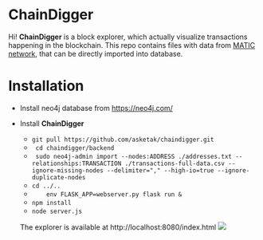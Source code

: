 # ChainDigger

Hi! **ChainDigger** is a block explorer, which actually visualize transactions happening in the blockchain.
This repo contains files with data from [MATIC network](https://matic.network/), that can be directly imported into database.

# Installation
+ Install neo4j database from https://neo4j.com/
+ Install **ChainDigger** 
    + `git pull https://github.com/asketak/chaindigger.git`
  + ` cd chaindigger/backend`
  + ` sudo neo4j-admin import --nodes:ADDRESS ./addresses.txt --relationships:TRANSACTION ./transactions-full-data.csv --ignore-missing-nodes --delimiter="," --high-io=true --ignore-duplicate-nodes`
  +  `cd ../..`
  + `    env FLASK_APP=webserver.py flask run &`
  + `npm install`
  + `node server.js`
  
  The explorer is available at http://localhost:8080/index.html
  ![](https://https://i.imgur.com/5zA0rGS.png)

#  
